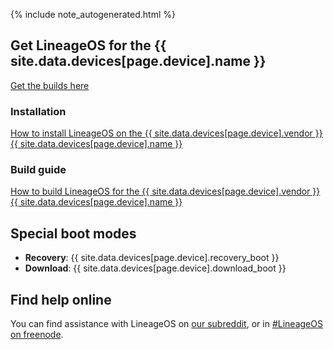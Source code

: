 {% include note_autogenerated.html %}

## Get LineageOS for the {{ site.data.devices[page.device].name }}
[Get the builds here](https://download.lineageos.org/{{site.data.devices[page.device].codename}})

### Installation
[How to install LineageOS on the {{ site.data.devices[page.device].vendor }} {{ site.data.devices[page.device].name }}](Install_for_{{site.data.devices[page.device].codename}}.html)

### Build guide
[How to build LineageOS for the {{ site.data.devices[page.device].vendor }} {{ site.data.devices[page.device].name }}](Build_for_{{site.data.devices[page.device].codename}}.html)

## Special boot modes

* **Recovery**: {{ site.data.devices[page.device].recovery_boot }}
* **Download**: {{ site.data.devices[page.device].download_boot }}

## Find help online

You can find assistance with LineageOS on [our subreddit](https://reddit.com/r/LineageOS), or in [#LineageOS on freenode](https://webchat.freenode.net/?channels=LineageOS).
